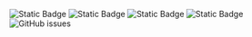 ![Static Badge](https://img.shields.io/badge/blacklists-60-000000) ![Static Badge](https://img.shields.io/badge/blacklisted-2860689-cc0000) ![Static Badge](https://img.shields.io/badge/whitelisted-2250-00CC00) ![Static Badge](https://img.shields.io/badge/streaming_blacklist-28107-000000) ![GitHub issues](https://img.shields.io/github/issues/fabriziosalmi/blacklists)
